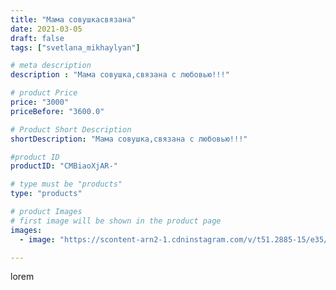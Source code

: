 ```yaml
---
title: "Мама совушкасвязана"
date: 2021-03-05
draft: false
tags: ["svetlana_mikhaylyan"]

# meta description
description : "Мама совушка,связана с любовью!!!"

# product Price
price: "3000"
priceBefore: "3600.0"

# Product Short Description
shortDescription: "Мама совушка,связана с любовью!!!"

#product ID
productID: "CMBiaoXjAR-"

# type must be "products"
type: "products"

# product Images
# first image will be shown in the product page
images:
  - image: "https://scontent-arn2-1.cdninstagram.com/v/t51.2885-15/e35/156319476_4429591753723120_4113479614649240644_n.jpg?se=7&tp=1&_nc_ht=scontent-arn2-1.cdninstagram.com&_nc_cat=104&_nc_ohc=0FF_VB8-puEAX81pMVL&oh=3d83fb91e583ac9dbcadd5dbb2d01cbe&oe=6071AC13&ig_cache_key=MjUyMjQ0ODYyOTkzNjY4NjIwNg%3D%3D.2"

---
```

lorem
